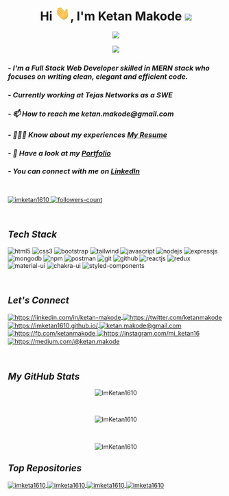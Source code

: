 
<!----------------------------------- Heading Section ------------------------------------>
<h1 align="center">
    Hi
    <img src="https://raw.githubusercontent.com/ABSphreak/ABSphreak/master/gifs/Hi.gif" width="35">,
    I'm Ketan Makode
   <img src="https://avatars.githubusercontent.com/u/62344326?v=4" width="35" >
</h1>
<p align="center"><img src="https://readme-typing-svg.herokuapp.com?font=times+new+roman&size=18&duration=4000&color=2691F7&lines=-+I'm+a+Full+Stack+Web+Developer+skilled+in+MERN+stack;-+I+focus+on+writing+clean,+elegant+and+efficient+code;-+I+enjoy+learning+new+things" style="margin: auto;"></p>
<p align="center" >

<!----------------------------------- 

<img  height = "200" src="https://camo.githubusercontent.com/7de37139d0b4c1ce40865e799b446c0e963a3dd8fb68d239707237c40604fa3d/68747470733a2f2f63646e2e6472696262626c652e636f6d2f75736572732f3733303730332f73637265656e73686f74732f363538313234332f6176656e746f2e676966">
------------------------------------>

<img  height = "200" src="https://www.gabrielcorralcardenas.com/content/images/2024/03/web3.gif">
</p>

<!----------------------------------- About Section ------------------------------------>

<h3>
    <i>- I'm a Full Stack Web Developer skilled in MERN stack who focuses on writing clean, elegant and efficient code.</i>
</h3>

<h3>
    <i>- Currently working at Tejas Networks as a SWE</i>
</h3>
<h3>
    <i>- 📫 How to reach me ketan.makode@gmail.com</i>
</h3>

<h3>
    <i>- 👨🏻‍🎓 Know about my experiences <a href="https://drive.google.com/file/d/1FhhB5KYR4v8UDr8oqTEpeqzDlocLMsCI/view?usp=sharing" target="_blank">My Resume</a></i>
</h3>

<h3>
    <i>- 💬 Have a look at my <a href="https://imketan1610.github.io/" target="_blank">Portfolio</a></i>
</h3>

<h3>
    <i>-  You can connect with me on <a href="https://www.linkedin.com/in/ketan-makode/" target="_blank">LinkedIn</a></i>
</h3>
<br>


<!----------------------------------- Profile View Section ------------------------------------>

<p align="left">
    <a href="https://github.com/imketan1610">
        <img src="https://komarev.com/ghpvc/?username=imketan1610&label=Profile%20views&color=0e75b6&style=flat" alt="imketan1610" />
    </a>
    <a href="https://github.com/imketan1610?tab=followers">
        <img src="https://img.shields.io/github/followers/imketan1610?label=Followers&style=social" alt="followers-count">
    </a>
</p>
<br>

<!----------------------------------- Tech Stack Section ------------------------------------>


<h2><i>Tech Stack</i></h2>

<p>
    <img src="https://img.shields.io/badge/HTML5-E34F26?style=for-the-badge&logo=html5&logoColor=white" alt="html5" />
    <img src="https://img.shields.io/badge/CSS3-1572B6?style=for-the-badge&logo=css3&logoColor=white" alt="css3" />
    <img src="https://img.shields.io/badge/Bootstrap-563D7C?style=for-the-badge&logo=bootstrap&logoColor=white" alt="bootstrap" />
    <img src="https://img.shields.io/badge/Tailwind_CSS-38B2AC?style=for-the-badge&logo=tailwind-css&logoColor=white" alt="tailwind" />
    <img src="https://img.shields.io/badge/JavaScript-323330?style=for-the-badge&logo=javascript&logoColor=F7DF1E" alt="javascript" />
    <img src="https://img.shields.io/badge/Node.js-339933?style=for-the-badge&logo=nodedotjs&logoColor=white" alt="nodejs" />
    <img src="https://img.shields.io/badge/Express.js-000000?style=for-the-badge&logo=express&logoColor=white" alt="expressjs" />
    <img src="https://img.shields.io/badge/MongoDB-4EA94B?style=for-the-badge&logo=mongodb&logoColor=white" alt="mongodb" />
    <img src="https://img.shields.io/badge/npm-CB3837?style=for-the-badge&logo=npm&logoColor=white" alt="npm" />
    <img src="https://img.shields.io/badge/Postman-FF6C37?style=for-the-badge&logo=Postman&logoColor=white" alt="postman" />
    <img src="https://img.shields.io/badge/Git-f44d27?style=for-the-badge&logo=git&logoColor=white" alt="git" />
    <img src="https://img.shields.io/badge/GitHub-100000?style=for-the-badge&logo=github&logoColor=white" alt="github" />
    <img src="https://img.shields.io/badge/React-20232A?style=for-the-badge&logo=react&logoColor=61DAFB" alt="reactjs" />
    <img src="https://img.shields.io/badge/Redux-593D88?style=for-the-badge&logo=redux&logoColor=white" alt="redux" />
    <img src="https://img.shields.io/badge/Material%20UI-007FFF?style=for-the-badge&logo=mui&logoColor=white" alt="material-ui" />
    <img src="https://img.shields.io/badge/Chakra%20UI-3bc7bd?style=for-the-badge&logo=chakraui&logoColor=white" alt="chakra-ui" />
    <img src="https://img.shields.io/badge/styled--components-DB7093?style=for-the-badge&logo=styled-components&logoColor=white" alt="styled-components" />
</p>
<br>



<!----------------------------------- Social Media Links Section ------------------------------------>

<h2><i>Let's Connect</i></h2>


<p align="left">
    <a href="https://linkedin.com/in/ketan-makode">
        <img align="center" src="https://img.shields.io/badge/LinkedIn-0077B5?style=for-the-badge&logo=linkedin&logoColor=white" alt="https://linkedin.com/in/ketan-makode" />
    </a>
    <a href="https://twitter.com/ketanmakode">
        <img align="center" src="https://img.shields.io/badge/Twitter-1DA1F2?style=for-the-badge&logo=twitter&logoColor=white" alt="https://twitter.com/ketanmakode" />
    </a>
    <a href="https://imketan1610.github.io/">
        <img align="center" src="https://img.shields.io/badge/Portfolio-18A303?style=for-the-badge&logo=ionic&logoColor=white" alt="https://imketan1610.github.io/" />
    </a>
    <a title="ketan.makode@gmail.com" href="mailto:ketan.makode@gmail.com">
        <img align="center" src="https://img.shields.io/badge/Gmail-D14836?style=for-the-badge&logo=gmail&logoColor=white" alt="ketan.makode@gmail.com" />
    </a>
 <a href="https://fb.com/ketanmakode">
        <img align="center" src="https://img.shields.io/badge/facebook-blue?style=for-the-badge&logo=facebook" alt="https://fb.com/ketanmakode" />
    </a>
     <a href="https://instagram.com/mi_ketan16">
        <img align="center" src="https://img.shields.io/badge/instagram-pink?style=for-the-badge&logo=instagram" alt="https://instagram.com/mi_ketan16" />
    </a>
   
 <a href="https://medium.com/@ketan.makode">
        <img align="center" src="https://img.shields.io/badge/medium-grey?style=for-the-badge&logo=medium" alt="https://medium.com/@ketan.makode" />
    </a>
</p>
<br>

<!----------------------------------- GitHub Stats Section ------------------------------------>

<h2><i>My GitHub Stats</i></h2>

<p align="center">
    <img  src="https://github-readme-stats.vercel.app/api?username=imketan1610&show_icons=true&include_all_commits=true&count_private=true&hide=issues,contribs&border_radius=10&locale=en&theme=dark&layout=compact" alt="ImKetan1610" height="150"  />
    </p>
    <br />
    <p align="center">
    <img src="https://github-readme-stats.vercel.app/api/top-langs/?username=imketan1610&layout=compact&border_radius=10&theme=dark&show_icons=true" alt="ImKetan1610" width= "50%" height="150"/>
</p>
<br>
<p align="center">
     <img align="center" src="https://github-readme-streak-stats.herokuapp.com/?user=imketan1610&theme=dark&border_radius=10" alt="ImKetan1610" height="150"  />
     </p>

<h2><i>Top Repositories</i></h2>
<p>
    <a href="https://github.com/ImKetan1610/Quiz-App">
        <img align="center" src="https://github-readme-stats.vercel.app/api/pin/?username=imketan1610&repo=Quiz-App&locale=en&border_radius=0&theme=dark" alt="imketa1610" />
    </a>
    <a href="https://github.com/ImKetan1610/story-veiwer">
        <img align="center" src="https://github-readme-stats.vercel.app/api/pin/?username=imketan1610&repo=story-veiwer&locale=en&border_radius=0&theme=dark" alt="imketa1610" />
    </a>
    <a href="https://github.com/ImKetan1610/projectManagementApp">
        <img align="center" src="https://github-readme-stats.vercel.app/api/pin/?username=imketan1610&repo=projectManagementApp&locale=en&border_radius=0&theme=dark" alt="imketa1610" />
    </a>
    <a href="https://github.com/ImKetan1610/ImKetan1610.github.io">
        <img align="center" src="https://github-readme-stats.vercel.app/api/pin/?username=imketan1610&repo=ImKetan1610.github.io&locale=en&border_radius=0&theme=dark" alt="imketa1610" />
    </a>
</p>
